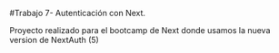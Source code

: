 #Trabajo 7- Autenticación con Next.

Proyecto realizado para el bootcamp de Next donde usamos la nueva version de NextAuth (5)
